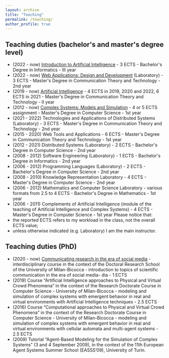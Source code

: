 ```yaml
---
layout: archive
title: "Teaching"
permalink: /teaching/
author_profile: true
---
```


## Teaching duties (bachelor's and master's degree level)
- (2022 - now) [Introduction to Artificial Intelligence](https://elearning.unimib.it/course/info.php?id=49465#en) - 3 ECTS - Bachelor's Degree in Informatics - III year
- (2022 - now) [Web Applications: Design and Development](https://elearning.unimib.it/course/info.php?id=51512#en) (Laboratory) - 3 ECTS - Master's Degree in Communication Theory and Technology - 2nd year
- (2019 - now) [Artificial Intelligence](https://elearning.unimib.it/course/info.php?id=51520#en) - 4 ECTS in 2019, 2020 and 2022, 6 ECTS in 2021 - Master's Degree in Communication Theory and Technology - II year
- (2012 - now) [Complex Systems: Models and Simulation](https://elearning.unimib.it/course/info.php?id=51465#en) - 4 or 5 ECTS assignment - Master's Degree in Computer Science - 1st year
- (2021 - 2022) Technologies and Applications of Distributed Systems (Laboratory) - 3 ECTS - Master's Degree in Communication Theory and Technology - 2nd year
- (2015 - 2020) Web Tools and Applications - 6 ECTS - Master's Degree in Communication Theory and Technology - 1st year
- (2012 - 2021) Distributed Systems (Laboratory) - 2 ECTS - Bachelor's Degree in Computer Science - 2nd year
- (2008 - 2012) Software Engineering (Laboratory) - 1 ECTS - Bachelor's Degree in Informatics - 2nd year
- (2006 - 2012) Programming Languages (Laboratory) - 2 ECTS - Bachelor's Degree in Computer Science - 2nd year
- (2008 - 2010) Knowledge Representation Laboratory - 4 ECTS - Master's Degree in Computer Science - 2nd year
- (2006 - 2012) Mathematics and Computer Science Laboratory - various formats from 2.5 to 4 ECTS - Bachelor's Degree in Mathematics - 1st year
- (2006 - 2011) Complements of Artificial Intelligence (module of the teaching of Artificial Intelligence and Complex Systems) - 4 ECTS - Master's Degree in Computer Science - 1st year
Please notice that:
- the reported ECTS refers to my workload in the class, not the overall ECTS value;
- unless otherwise indicated (e.g. Laboratory) I am the main instructor.

## Teaching duties (PhD)
- (2020 - now) [Communicating research in the era of social media](https://elearning.unimib.it/course/info.php?id=52835#en) - interdisciplinary course in the context of the Doctoral Research School of the University of Milan-Bicocca - introduction to topics of scientific communication in the era of social media- dia - 1 ECTS
- (2019) Course “Artificial Intelligence approaches to Physical and Virtual Crowd Phenomena” in the context of the Research Doctorate Course in Computer Science - University of Milan-Bicocca - modeling and simulation of complex systems with emergent behavior in real and virtual environments with Artificial Intelligence techniques - 2.5 ECTS
- (2016) Course “Computational approaches to Physical and Virtual Crowd Phenomena” in the context of the Research Doctorate Course in Computer Science - University of Milan-Bicocca - modeling and simulation of complex systems with emergent behavior in real and virtual environments with cellular automata and multi-agent systems - 2.5 ECTS
- (2009) Tutorial “Agent-Based Modeling for the Simulation of Complex Systems” (3 and 4 September 2009), in the context of the 11th European Agent Systems Summer School (EASSS’09), University of Turin.